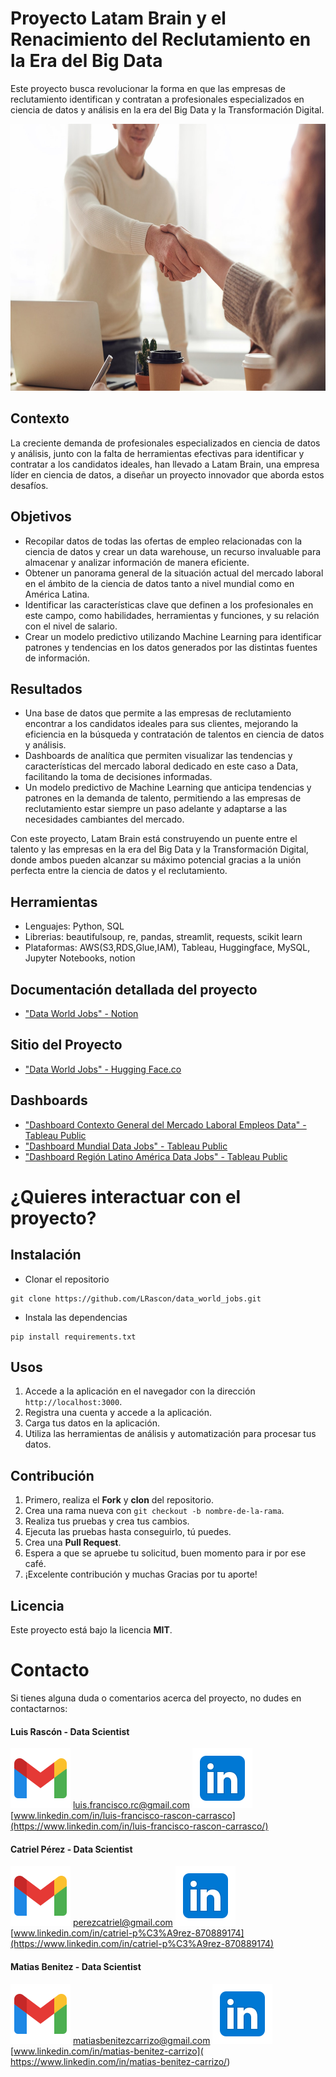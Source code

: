 # Proyecto Latam Brain y el Renacimiento del Reclutamiento en la Era del Big Data
Este proyecto busca revolucionar la forma en que las empresas de reclutamiento identifican y contratan a profesionales especializados en ciencia de datos y análisis en la era del Big Data y la Transformación Digital.


<div align="center">
  <img src="./src/readme_image.jpg" alt="imagen_data_jobs" title="Data Jobs Latam Brain" width="640" height="427">
</div>

## Contexto

La creciente demanda de profesionales especializados en ciencia de datos y análisis, junto con la falta de herramientas efectivas para identificar y contratar a los candidatos ideales, han llevado a Latam Brain, una empresa líder en ciencia de datos, a diseñar un proyecto innovador que aborda estos desafíos.

## Objetivos

- Recopilar datos de todas las ofertas de empleo relacionadas con la ciencia de datos y crear un data warehouse, un recurso invaluable para almacenar y analizar información de manera eficiente.
- Obtener un panorama general de la situación actual del mercado laboral en el ámbito de la ciencia de datos tanto a nivel mundial como en América Latina.
- Identificar las características clave que definen a los profesionales en este campo, como habilidades, herramientas y funciones, y su relación con el nivel de salario.
- Crear un modelo predictivo utilizando Machine Learning para identificar patrones y tendencias en los datos generados por las distintas fuentes de información.

## Resultados

- Una base de datos que permite a las empresas de reclutamiento encontrar a los candidatos ideales para sus clientes, mejorando la eficiencia en la búsqueda y contratación de talentos en ciencia de datos y análisis.
- Dashboards de analítica que permiten visualizar las tendencias y características del mercado laboral dedicado en este caso a Data, facilitando la toma de decisiones informadas.
- Un modelo predictivo de Machine Learning que anticipa tendencias y patrones en la demanda de talento, permitiendo a las empresas de reclutamiento estar siempre un paso adelante y adaptarse a las necesidades cambiantes del mercado.

Con este proyecto, Latam Brain está construyendo un puente entre el talento y las empresas en la era del Big Data y la Transformación Digital, donde ambos pueden alcanzar su máximo potencial gracias a la unión perfecta entre la ciencia de datos y el reclutamiento.


## Herramientas
- Lenguajes: Python, SQL
- Librerias: beautifulsoup, re, pandas, streamlit, requests, scikit learn
- Plataformas: AWS(S3,RDS,Glue,IAM), Tableau, Huggingface, MySQL, Jupyter Notebooks, notion

## Documentación detallada del proyecto
- ["Data World Jobs" - Notion](https://pinnate-moth-d4f.notion.site/Data-World-Tendencias-del-Mercado-Laboral-c61f044bd0db44988147fc961551666d)

## Sitio del Proyecto
- ["Data World Jobs" - Hugging Face.co](https://huggingface.co/spaces/perezcatriel/data_world_jobs)

## Dashboards
- ["Dashboard Contexto General del Mercado Laboral Empleos Data" - Tableau Public](https://public.tableau.com/views/latam_brain_context/DashboardVistazoelMercadoActual?:language=es-ES&:display_count=n&:origin=viz_share_link)
- ["Dashboard Mundial Data Jobs" - Tableau Public](https://public.tableau.com/views/latam_brain_mvp_la/DashboardGeneralDataJobs?:language=es-ES&publish=yes&:display_count=n&:origin=viz_share_link)
- ["Dashboard Región Latino América Data Jobs" - Tableau Public](https://public.tableau.com/views/latam_brain_mvp_la/DashboardLatinoamericaDataJobs?:language=es-ES&publish=yes&:display_count=n&:origin=viz_share_link)


# ¿Quieres interactuar con el proyecto?

## Instalación

- Clonar el repositorio

```shell
git clone https://github.com/LRascon/data_world_jobs.git

```

- Instala las dependencias

```.python
pip install requirements.txt
```

## Usos

1. Accede a la aplicación en el navegador con la dirección `http://localhost:3000`.
2. Registra una cuenta y accede a la aplicación.
3. Carga tus datos en la aplicación.
4. Utiliza las herramientas de análisis y automatización para procesar tus datos.

## Contribución

1. Primero, realiza el **Fork** y **clon** del repositorio.
2. Crea una rama nueva con `git checkout -b nombre-de-la-rama`.
3. Realiza tus pruebas y crea tus cambios.
4. Ejecuta las pruebas hasta conseguirlo, tú puedes.
5. Crea una **Pull Request**.
6. Espera a que se apruebe tu solicitud, buen momento para ir por ese café.
7. ¡Excelente contribución y muchas Gracias por tu aporte!

## Licencia

Este proyecto está bajo la licencia **MIT**.

# Contacto

Si tienes alguna duda o comentarios acerca del proyecto, no dudes en contactarnos:

#### Luis Rascón - Data Scientist
![icon](./src/gmail_icon.svg) [luis.francisco.rc@gmail.com](mailto:luis.francisco.rc@gmail.com)
![icon](./src/linkedin_icon.svg) [www.linkedin.com/in/luis-francisco-rascon-carrasco](https://www.linkedin.com/in/luis-francisco-rascon-carrasco/)

#### Catriel Pérez - Data Scientist
![icon](./src/gmail_icon.svg) [perezcatriel@gmail.com](mailto:perezcatriel@gmail.com) 
![icon](./src/linkedin_icon.svg) [www.linkedin.com/in/catriel-p%C3%A9rez-870889174](https://www.linkedin.com/in/catriel-p%C3%A9rez-870889174)

#### Matias Benitez - Data Scientist
![icon](./src/gmail_icon.svg) [matiasbenitezcarrizo@gmail.com](mailto:matiasbenitezcarrizo@gmail.com)
![icon](./src/linkedin_icon.svg) [www.linkedin.com/in/matias-benitez-carrizo]( https://www.linkedin.com/in/matias-benitez-carrizo/)


